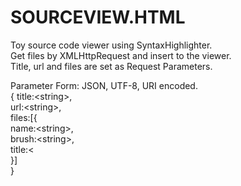 SOURCEVIEW.HTML
===============
Toy source code viewer using SyntaxHighlighter.  
Get files by XMLHttpRequest and insert to the viewer.  
Title, url and files are set as Request Parameters.  


Parameter Form: JSON, UTF-8, URI encoded.  
    {
        title:&lt;string&gt;,  
        url:&lt;string>,  
        files:[{  
            name:&lt;string>,  
            brush:&lt;string>,  
            title:<<string>  
        }]  
    }
